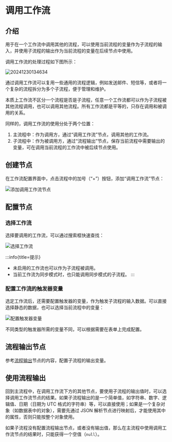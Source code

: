 # 调用工作流

## 介绍

用于在一个工作流中调用其他的流程，可以使用当前流程的变量作为子流程的输入，并使用子流程的输出作为当前流程的变量在后续节点中使用。

调用工作流的处理过程如下图所示：

![20241230134634](https://static-docs.nocobase.com/20241230134634.png)

通过调用工作流可以复用一些通用的流程逻辑，例如发送邮件、短信等，或者将一个复杂的流程拆分为多个子流程，便于管理和维护。

本质上工作流不区分一个流程是否是子流程，任意一个工作流都可以作为子流程被其他流程调用，也可以调用其他流程。所有工作流都是平等的，只存在调用和被调用的关系。

同样的，调用工作流的使用分处于两个位置：

1. 主流程中：作为调用方，通过“调用工作流”节点，调用其他的工作流。
2. 子流程中：作为被调用方，通过“流程输出”节点，保存当前流程中需要输出的变量，可在调用当前流程的工作流中被后续节点使用。

## 创建节点

在工作流配置界面中，点击流程中的加号（“+”）按钮，添加“调用工作流”节点：

![添加调用工作流节点](https://static-docs.nocobase.com/20241230001323.png)

## 配置节点

### 选择工作流

选择要调用的工作流，可以通过搜索框快速查找：

![选择工作流](https://static-docs.nocobase.com/20241230001534.png)

:::info{title=提示}
* 未启用的工作流也可以作为子流程被调用。
* 当前工作流为同步模式时，也只能调用同步模式的子流程。
:::

### 配置工作流的触发器变量

选定工作流后，还需要配置触发器的变量，作为触发子流程的输入数据。可以直接选择静态的数据，也可以选择当前流程中的变量：

![配置触发器变量](https://static-docs.nocobase.com/20241230162722.png)

不同类型的触发器所需的变量不同，可以根据需要在表单上完成配置。

## 流程输出节点

参考[流程输出](./output.md)节点的内容，配置子流程的输出变量。

## 使用流程输出

回到主流程中，在调用工作流下方的其他节点，要使用子流程的输出值时，可以选择调用工作流节点的结果。如果子流程输出的是一个简单值，如字符串、数字、逻辑值、日期（日期为 UTC 格式的字符串）等，可以直接使用；如果是一个复杂对象（如数据表中的对象），需要先通过 JSON 解析节点进行映射后，才能使用其中的属性，否则只能按整个对象使用。

如果子流程没有配置流程输出节点，或者没有输出值，那么在主流程中使用调用工作流节点的结果时，只能获得一个空值（`null`）。
